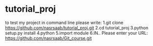 # tutorial_proj
to test my project in command line please write:
1.git clone https://github.com/nasrsaab/tutorial_proj.git
2.cd tutorial_proj
3.python setup.py install
4.python
5.import module
6.IN.. Please enter your URL: https://github.com/nasrsaab/Git_course.git

